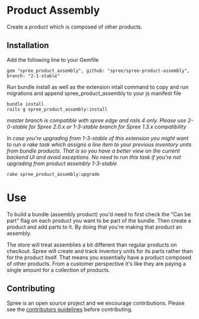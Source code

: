 # Product Assembly

Create a product which is composed of other products.

## Installation

Add the following line to your Gemfile

    gem "spree_product_assembly", github: "spree/spree-product-assembly", branch: "2-1-stable"
    
Run bundle install as well as the extension intall command to copy and run migrations and
append spree_product_assembly to your js manifest file

    bundle install
    rails g spree_product_assembly:install

_master branch is compatible with spree edge and rails 4 only. Please use
2-0-stable for Spree 2.0.x or 1-3-stable branch for Spree 1.3.x compatibility_

_In case you're upgrading from 1-3-stable of this extension you might want to run a
rake task which assigns a line item to your previous inventory units from bundle
products. That is so you have a better view on the current backend UI and avoid
exceptions. No need to run this task if you're not upgrading from product assembly
1-3-stable_

    rake spree_product_assembly:upgrade

# Use

To build a bundle (assembly product) you'd need to first check the "Can be part"
flag on each product you want to be part of the bundle. Then create a product
and add parts to it. By doing that you're making that product an assembly.

The store will treat assemblies a bit different than regular products on checkout.
Spree will create and track inventory units for its parts rather than for the product itself.
That means you essentially have a product composed of other products. From a
customer perspective it's like they are paying a single amount for a collection
of products.

Contributing
------------

Spree is an open source project and we encourage contributions. Please see the
[contributors guidelines](http://spreecommerce.com/documentation/contributing_to_spree.html)
before contributing.

